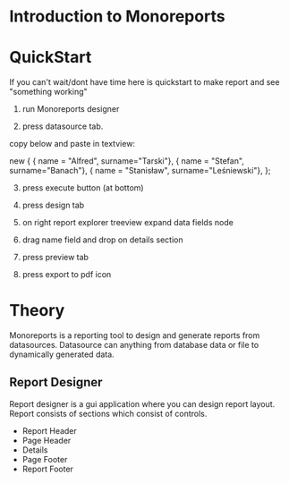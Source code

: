Introduction to Monoreports
================


QuickStart
================
If you can't wait/dont have time here is quickstart to make report and see "something working"

1. run Monoreports designer

2. press datasource tab.

copy below and paste in textview:

 new { 
	{ name = "Alfred", surname="Tarski"},
	{ name = "Stefan", surname="Banach"},
	{ name = "Stanisław", surname="Leśniewski"},
 };

3. press execute button (at bottom)

4. press design tab

5. on right report explorer treeview expand data fields node

6. drag name field and drop on details section

7. press preview tab

8. press export to pdf icon


Theory
================

Monoreports is a reporting tool to design and generate reports from datasources. Datasource can anything from database data or file to dynamically generated data.

Report Designer
---------------
Report designer is a gui application where you can design report layout. Report consists of sections which consist of controls.

- Report Header
- Page Header
- Details
- Page Footer
- Report Footer





